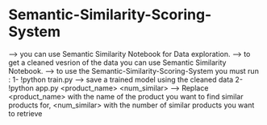 # Semantic-Similarity-Scoring-System
--> you can use Semantic Similarity Notebook for Data exploration.
--> to get a cleaned vesrion of the data you can use Semantic Similarity Notebook.
--> to use the Semantic-Similarity-Scoring-System you must run :
   1- !python train.py --> save a trained model using the cleaned data
   2- !python app.py <product_name> <num_similar> --> Replace <product_name> with the name of the product you want to find similar products for, 
      <num_similar> with the number of similar products you want to retrieve
